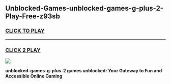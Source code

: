 
## Unblocked-Games-unblocked-games-g-plus-2-Play-Free-z93sb
<h3>
<a href="https://premium76.site?title=unblocked-games-g-plus-2&ref=18A">CLICK TO PLAY</a></h3>
<hr>

<h3>
<a href="https://premium76.site?title=unblocked-games-g-plus-2&ref=18A">CLICK 2 PLAY</a>
  
</h3>

<a href="https://premium76.site?title=unblocked-games-g-plus-2&ref=18A"><img src="https://clearcache.store/games.png"></a>


**unblocked-games-g-plus-2 games unblocked: Your Gateway to Fun and Accessible Online Gaming**
